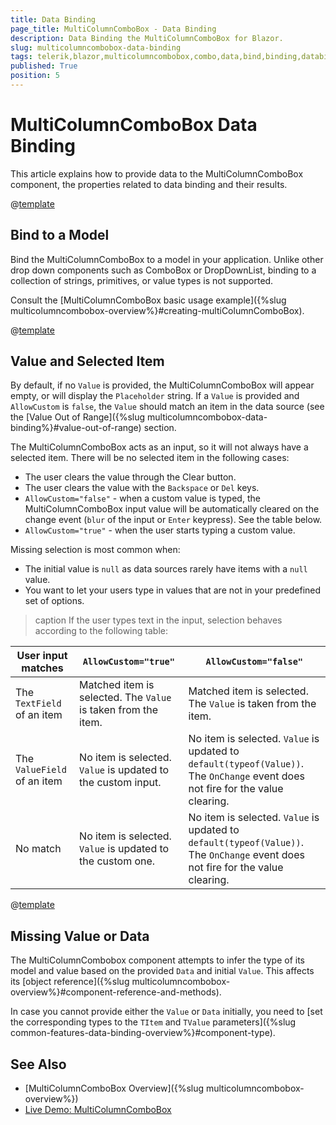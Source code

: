 ```yaml
---
title: Data Binding
page_title: MultiColumnComboBox - Data Binding
description: Data Binding the MultiColumnComboBox for Blazor.
slug: multicolumncombobox-data-binding
tags: telerik,blazor,multicolumncombobox,combo,data,bind,binding,databind
published: True
position: 5
---
```


# MultiColumnComboBox Data Binding

This article explains how to provide data to the MultiColumnComboBox component, the properties related to data binding and their results.

@[template](/_contentTemplates/common/general-info.md#valuebind-vs-databind-link)


## Bind to a Model

Bind the MultiColumnComboBox to a model in your application. Unlike other drop down components such as ComboBox or DropDownList, binding to a collection of strings, primitives, or value types is not supported.

Consult the [MultiColumnComboBox basic usage example]({%slug multicolumncombobox-overview%}#creating-multiColumnComboBox).

@[template](/_contentTemplates/common/get-model-from-dropdowns.md#get-model-from-dropdowns)


## Value and Selected Item

By default, if no `Value` is provided, the MultiColumnComboBox will appear empty, or will display the `Placeholder` string. If a `Value` is provided and `AllowCustom` is `false`, the `Value` should match an item in the data source (see the [Value Out of Range]({%slug multicolumncombobox-data-binding%}#value-out-of-range) section.

The MultiColumnComboBox acts as an input, so it will not always have a selected item. There will be no selected item in the following cases:

* The user clears the value through the Clear button.
* The user clears the value with the `Backspace` or `Del` keys.
* `AllowCustom="false"` - when a custom value is typed, the MultiColumnComboBox input value will be automatically cleared on the change event (`blur` of the input or `Enter` keypress). See the table below.
* `AllowCustom="true"` - when the user starts typing a custom value.

Missing selection is most common when:

* The initial value is `null` as data sources rarely have items with a `null` value.
* You want to let your users type in values that are not in your predefined set of options.

>caption If the user types text in the input, selection behaves according to the following table:

| User input matches | `AllowCustom="true"` | `AllowCustom="false"` |
| --- | --- | --- |
| The `TextField` of an item | Matched item is selected. The `Value` is taken from the item. | Matched item is selected. The `Value` is taken from the item. |
| The `ValueField` of an item | No item is selected. `Value` is updated to the custom input. | No item is selected. `Value` is updated to `default(typeof(Value))`. The `OnChange` event does not fire for the value clearing. |
| No match | No item is selected. `Value` is updated to the custom one. | No item is selected. `Value` is updated to `default(typeof(Value))`. The `OnChange` event does not fire for the value clearing. |

@[template](/_contentTemplates/common/get-model-from-dropdowns.md#get-model-from-dropdowns)


## Missing Value or Data

The MultiColumnCombobox component attempts to infer the type of its model and value based on the provided `Data` and initial `Value`. This affects its [object reference]({%slug multicolumncombobox-overview%}#component-reference-and-methods).

In case you cannot provide either the `Value` or `Data` initially, you need to [set the corresponding types to the `TItem` and `TValue` parameters]({%slug common-features-data-binding-overview%}#component-type).


## See Also

* [MultiColumnComboBox Overview]({%slug multicolumncombobox-overview%})
* [Live Demo: MultiColumnComboBox](https://demos.telerik.com/blazor-ui/multicolumncombobox/overview)
